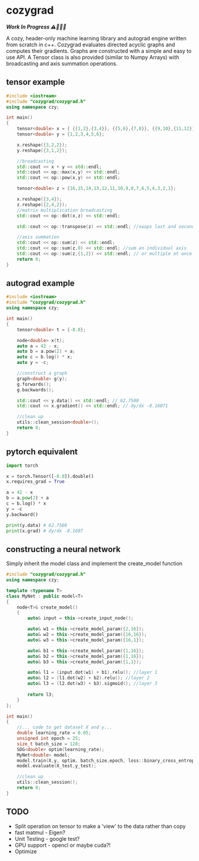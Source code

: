 # cozygrad
***Work In Progress ⚠️🔨👷🏻***


A cozy, header-only machine learning library and autograd engine written from scratch in c++. Cozygrad evaluates directed acyclic graphs and computes their gradients. Graphs are constructed with a simple and easy to use API. A Tensor class is also provided (similar to Numpy Arrays) with broadcasting and axis summation operations.


## tensor example
```c++
#include <iostream>
#include "cozygrad/cozygrad.h"
using namespace czy;

int main()
{
    tensor<double> x = { {{1,2},{3,4}}, {{5,6},{7,8}}, {{9,10},{11,12}}};
    tensor<double> y = {1,2,3,4,5,6};

    x.reshape({3,2,2});
    y.reshape({3,1,2});

    //broadcasting
    std::cout << x + y << std::endl;
    std::cout << op::max(x,y) << std::endl;
    std::cout << op::pow(x,y) << std::endl;

    tensor<double> z = {16,15,14,13,12,11,10,9,8,7,6,5,4,3,2,1};

    x.reshape({3,4});
    z.reshape({2,4,2});
    //matrix multiplication broadcasting
    std::cout << op::dot(x,z) << std::endl;

    std::cout << op::transpose(z) << std::endl; //swaps last and second to last axis

    //axis summation
    std::cout << op::sum(z) << std::endl;
    std::cout << op::sum(z,0) << std::endl; //sum an individual axis
    std::cout << op::sum(z,{1,2}) << std::endl; // or multiple at once!
    return 0;
}

```

## autograd example
```c++
#include <iostream>
#include "cozygrad/cozygrad.h"
using namespace czy;

int main()
{
    tensor<double> t = {-8.0};

    node<double> x(t);
    auto a = 42 - x;
    auto b = a.pow(2) + a;
    auto c = b.log() * x;
    auto y = -c;

    //construct a graph
    graph<double> g(y);
    g.forwards();
    g.backwards();

    std::cout << y.data() << std::endl; // 62.7508
    std::cout << x.gradient() << std::endl; // dy/dx -8.16071

    //clean up
    utils::clean_session<double>();
    return 0;
}
```
## pytorch equivalent
```python
import torch

x = torch.Tensor([-8.0]).double()
x.requires_grad = True

a = 42 - x
b = a.pow(2) + a
c = b.log() * x
y = -c
y.backward()

print(y.data) # 62.7508
print(x.grad) # dy/dx -8.1607

```
## constructing a neural network
Simply inherit the model class and implement the create_model function
```c++
#include "cozygrad/cozygrad.h"
using namespace czy;

template <typename T>
class MyNet : public model<T>
{
    node<T>& create_model()
    {
        auto& input = this->create_input_node();

        auto& w1 = this->create_model_param({2,16});
        auto& w2 = this->create_model_param({16,16});
        auto& w3 = this->create_model_param({16,1});

        auto& b1 = this->create_model_param({1,16});
        auto& b2 = this->create_model_param({1,16});
        auto& b3 = this->create_model_param({1,1});

        auto& l1 = (input.dot(w1) + b1).relu(); //layer 1
        auto& l2 = (l1.dot(w2) + b2).relu(); //layer 2
        auto& l3 = (l2.dot(w3) + b3).sigmoid(); //layer 3
        
        return l3;
    }
};

int main()
{
    //... code to get dataset X and y...
    double learning_rate = 0.05;
    unsigned int epoch = 25;
    size_t batch_size = 128;
    SDG<double> optim(learning_rate);
    MyNet<double> model;
    model.train(X,y, optim, batch_size,epoch, loss::binary_cross_entropy<double>);
    model.evaluate(X_test,y_test);

    //clean up
    utils::clean_session();
    return 0;
}
```
## TODO
* Split operation on tensor to make a 'view' to the data rather than copy
* fast matmul - Eigen?
* Unit Testing - google test?
* GPU support - opencl or maybe cuda?! 
* Optimize


